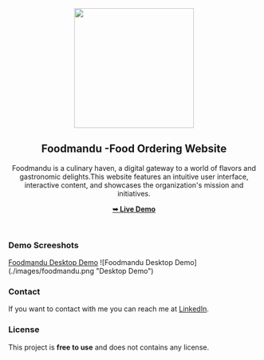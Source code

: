 <div align="center">
<img src="./images/logo.png" style="width: 240px;" />

  <h2 align="center">Foodmandu -Food Ordering Website </h2>

Foodmandu is a culinary haven, a digital gateway to a world of flavors and gastronomic delights.This website features an intuitive user interface,
interactive content, and showcases the organization's
mission and initiatives.

<a href="https://foodmandunepal.netlify.app/"><strong>➥ Live Demo</strong></a>

</div>

<br />

### Demo Screeshots

[Foodmandu Desktop Demo](https://foodmandunepal.netlify.app/) ![Foodmandu Desktop Demo]
(./images/foodmandu.png "Desktop Demo")

### Contact

If you want to contact with me you can reach me at [LinkedIn](https://www.linkedin.com/in/stha-rabin/).

### License

This project is **free to use** and does not contains any license.
